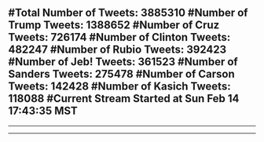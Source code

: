 #Total Number of Tweets: 3885310 
#Number of Trump Tweets: 1388652
#Number of Cruz Tweets: 726174
#Number of Clinton Tweets: 482247
#Number of Rubio Tweets: 392423
#Number of Jeb! Tweets: 361523
#Number of Sanders Tweets: 275478
#Number of Carson Tweets: 142428
#Number of Kasich Tweets: 118088
#Current Stream Started at Sun Feb 14 17:43:35 MST
---
---
---
